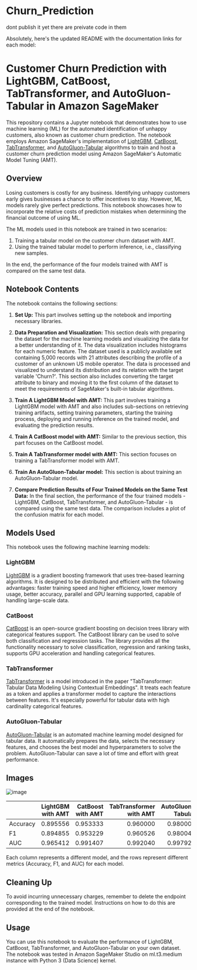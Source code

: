 # Churn_Prediction

dont publish it yet there are preivate code in them

Absolutely, here's the updated README with the documentation links for each model:

# Customer Churn Prediction with LightGBM, CatBoost, TabTransformer, and AutoGluon-Tabular in Amazon SageMaker

This repository contains a Jupyter notebook that demonstrates how to use machine learning (ML) for the automated identification of unhappy customers, also known as customer churn prediction. The notebook employs Amazon SageMaker's implementation of [LightGBM](https://lightgbm.readthedocs.io/en/latest/), [CatBoost](https://catboost.ai/), [TabTransformer](https://arxiv.org/abs/2012.06678), and [AutoGluon-Tabular](https://auto.gluon.ai/stable/index.html) algorithms to train and host a customer churn prediction model using Amazon SageMaker's Automatic Model Tuning (AMT).

## Overview

Losing customers is costly for any business. Identifying unhappy customers early gives businesses a chance to offer incentives to stay. However, ML models rarely give perfect predictions. This notebook showcases how to incorporate the relative costs of prediction mistakes when determining the financial outcome of using ML.

The ML models used in this notebook are trained in two scenarios:

1. Training a tabular model on the customer churn dataset with AMT.
2. Using the trained tabular model to perform inference, i.e., classifying new samples.

In the end, the performance of the four models trained with AMT is compared on the same test data.

## Notebook Contents

The notebook contains the following sections:

1. **Set Up:** This part involves setting up the notebook and importing necessary libraries.

2. **Data Preparation and Visualization:** This section deals with preparing the dataset for the machine learning models and visualizing the data for a better understanding of it. The data visualization includes histograms for each numeric feature. The dataset used is a publicly available set containing 5,000 records with 21 attributes describing the profile of a customer of an unknown US mobile operator. The data is processed and visualized to understand its distribution and its relation with the target variable 'Churn?'. This section also includes converting the target attribute to binary and moving it to the first column of the dataset to meet the requirements of SageMaker's built-in tabular algorithms.

3. **Train A LightGBM Model with AMT:** This part involves training a LightGBM model with AMT and also includes sub-sections on retrieving training artifacts, setting training parameters, starting the training process, deploying and running inference on the trained model, and evaluating the prediction results.

4. **Train A CatBoost model with AMT:** Similar to the previous section, this part focuses on the CatBoost model.

5. **Train A TabTransformer model with AMT:** This section focuses on training a TabTransformer model with AMT.

6. **Train An AutoGluon-Tabular model:** This section is about training an AutoGluon-Tabular model.

7. **Compare Prediction Results of Four Trained Models on the Same Test Data:** In the final section, the performance of the four trained models - LightGBM, CatBoost, TabTransformer, and AutoGluon-Tabular - is compared using the same test data. The comparison includes a plot of the confusion matrix for each model.

## Models Used

This notebook uses the following machine learning models:

### LightGBM

[LightGBM](https://lightgbm.readthedocs.io/en/latest/) is a gradient boosting framework that uses tree-based learning algorithms. It is designed to be distributed and efficient with the following advantages: faster training speed and higher efficiency, lower memory usage, better accuracy, parallel and GPU learning supported, capable of handling large-scale data.

### CatBoost

[CatBoost](https://catboost.ai/) is an open-source gradient boosting on decision trees library with categorical features support. The CatBoost library can be used to solve both classification and regression tasks. The library provides all the functionality necessary to solve classification, regression and ranking tasks, supports GPU acceleration and handling categorical features.

### TabTransformer

[TabTransformer](https://arxiv.org/abs/2012.06678) is a model introduced in the paper "TabTransformer: Tabular Data Modeling Using Contextual Embeddings". It treats each feature as a token and applies a transformer model to capture the interactions between features. It's especially powerful for tabular data with high cardinality categorical features.

### AutoGluon-Tabular

[AutoGluon-Tabular](https://auto.gluon.ai/stable/index.html) is an automated machine learning model designed for tabular data. It automatically prepares the data, selects the necessary features, and chooses the best model and hyperparameters to solve the problem. AutoGluon-Tabular can save a lot of time and effort with great performance.

## Images

![image](https://github.com/vivek7208/Churn_Prediction/assets/65945306/e25219ce-4af5-41d1-b8ca-40a1121dc8c1)


|                         | LightGBM with AMT | CatBoost with AMT | TabTransformer with AMT | AutoGluon-Tabular |
|-------------------------|------------------:|------------------:|------------------------:|------------------:|
| Accuracy                |          0.895556 |          0.953333 |                0.960000 |          0.980000 |
| F1                      |          0.894855 |          0.953229 |                0.960526 |          0.980044 |
| AUC                     |          0.965412 |          0.991407 |                0.992040 |          0.997926 |

Each column represents a different model, and the rows represent different metrics (Accuracy, F1, and AUC) for each model.

## Cleaning Up

To avoid incurring unnecessary charges, remember to delete the endpoint corresponding to the trained model. Instructions on how to do this are provided at the end of the notebook.

## Usage

You can use this notebook to evaluate the performance of LightGBM, CatBoost, TabTransformer, and AutoGluon-Tabular on your own dataset. The notebook was tested in Amazon SageMaker Studio on ml.t3.medium instance with Python 3 (Data Science) kernel.
